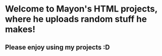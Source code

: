 # Welcome to Mayon's HTML projects, where he uploads random stuff he makes!

## Please enjoy using my projects :D
